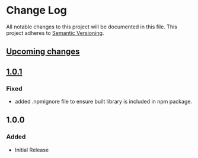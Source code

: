 # Change Log

All notable changes to this project will be documented in this file.
This project adheres to [Semantic Versioning](http://semver.org/).

## [Upcoming changes][unreleased]

## [1.0.1]

### Fixed

* added .npmignore file to ensure built library is included in npm package.

## 1.0.0

### Added

* Initial Release

[unreleased]: https://github.com/esri/esri-leaflet/compare/v1.0.1...HEAD
[1.0.1]: https://github.com/esri/esri-leaflet/compare/v1.0.0...v1.0.1